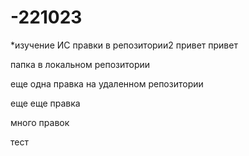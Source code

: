 # -221023
*изучение ИС
правки в репозитории2
привет привет

папка в локальном репозитории


еще одна правка на удаленном репозитории

еще еще правка

много правок

тест